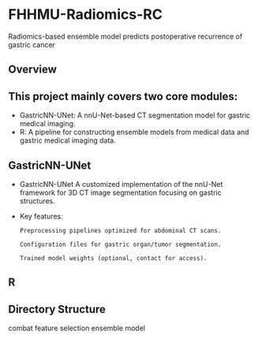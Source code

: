 # FHHMU-Radiomics-RC
Radiomics-based ensemble model predicts postoperative recurrence of gastric cancer
## Overview
## This project mainly covers two core modules:
- GastricNN-UNet: A nnU-Net-based CT segmentation model for gastric medical imaging. 
- R: A pipeline for constructing ensemble models from medical data and gastric medical imaging data.
## GastricNN-UNet
- GastricNN-UNet A customized implementation of the nnU-Net framework for 3D CT image segmentation focusing on gastric structures. 
- Key features:
  
      Preprocessing pipelines optimized for abdominal CT scans. 

      Configuration files for gastric organ/tumor segmentation. 

      Trained model weights (optional, contact for access).

      
## R
## Directory Structure
  combat
  feature selection 
  ensemble model
  
